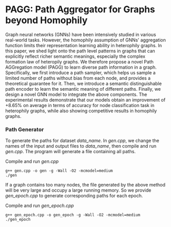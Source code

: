 # PAGG: Path Aggregator for Graphs beyond Homophily

Graph neural networks (GNNs) have been intensively studied in various real-world tasks. However, the homophily assumption of GNNs' aggregation function limits their representation learning ability in heterophily graphs.
In this paper, we shed light onto the path level patterns in graphs that can explicitly reflect richer semantic meanings, especially the complex formation law of heteropily graphs.
We therefore propose a novel Path AGGregation model (PAGG) to learn diverse path information in a graph. Specifically, we first introduce a path sampler, which helps us sample a limited number of paths without bias from each node, and provides a theoretical guarantee for it. Then, we introduce a semantic distinguishable path encoder to learn the semantic meaning of different paths. Finally, we design a novel GNN model to integrate the above components.
The experimental results demonstrate that our models obtain an improvement of +8.65\% on average in terms of accuracy for node classification task in heterophily graphs, while also showing competitive results in homophily graphs.

### Path Generator

To generate the paths for dataset *data_name*. In *gen.cpp*, we change the names of the input and output files to *data_name*, then compile and run *gen.cpp*. The program will generate a file containing all paths.

Compile and run *gen.cpp* 

```shell
g++ gen.cpp -o gen -g -Wall -O2 -mcmodel=medium
./gen
```

If a graph contains too many nodes, the file generated by the above method will be very large and occupy a large running memory. So we provide *gen_epoch.cpp* to generate corresponding paths for each epoch.

Compile and run *gen_epoch.cpp* 

```shell
g++ gen_epoch.cpp -o gen_epoch -g -Wall -O2 -mcmodel=medium
./gen_epoch
```


